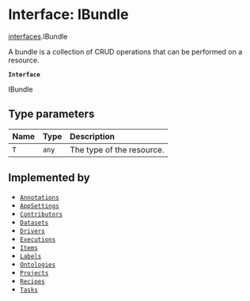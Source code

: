 # Interface: IBundle<T>

[interfaces](./index.md).IBundle

A bundle is a collection of CRUD operations that can be performed on a resource.

**`Interface`**

IBundle

## Type parameters

| Name | Type | Description |
| :------ | :------ | :------ |
| `T` | `any` | The type of the resource. |

## Implemented by

- [`Annotations`](../classes/Annotations.md)
- [`AppSettings`](../classes/AppSettings.md)
- [`Contributors`](../classes/Contributors.md)
- [`Datasets`](../classes/Datasets.md)
- [`Drivers`](../classes/Drivers.md)
- [`Executions`](../classes/Executions.md)
- [`Items`](../classes/Items.md)
- [`Labels`](../classes/Labels.md)
- [`Ontologies`](../classes/Ontologies.md)
- [`Projects`](../classes/Projects.md)
- [`Recipes`](../classes/Recipes.md)
- [`Tasks`](../classes/Tasks.md)
